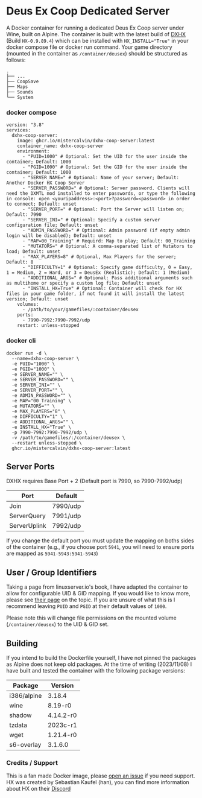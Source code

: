 # Deus Ex Coop Dedicated Server
A Docker container for running a dedicated Deus Ex Coop server under Wine, built on Alpine. The container is built with the latest build of [DXHX](https://wiki.deusexcoop.com/index.php?title=Getting_Started) (Build `HX-0.9.89.4`) which can be installed with `HX_INSTALL="True"` in your docker compose file or docker run command. Your game directory (mounted in the container as `/container/deusex`) should be structured as follows:

    .
    ├── ...
    ├── CoopSave
    ├── Maps
    ├── Sounds
    └── System

### docker compose

```
version: "3.8"
services:
  dxhx-coop-server:
    image: ghcr.io/mistercalvin/dxhx-coop-server:latest
    container_name: dxhx-coop-server
    environment:
      - "PUID=1000" # Optional: Set the UID for the user inside the container; Default: 1000
      - "PGID=1000" # Optional: Set the GID for the user inside the container; Default: 1000
      - "SERVER_NAME=" # Optional: Name of your server; Default: Another Docker HX Coop Server
      - "SERVER_PASSWORD=" # Optional: Server password. Clients will need the DXMTL mod installed to enter passwords, or type the following in console: open <youripaddress>:<port>?password=<password> in order to connect; Default: unset
      - "SERVER_PORT=" # Optional: Port the Server will listen on; Default: 7990
      - "SERVER_INI=" # Optional: Specify a custom server configuration file; Default: unset
      - "ADMIN_PASSWORD=" # Optional: Admin password (if empty admin login will be disabled); Default: unset
      - "MAP=00_Training" # Requird: Map to play; Default: 00_Training
      - "MUTATORS=" # Optional: A comma-separated list of Mutators to load; Default: unset
      - "MAX_PLAYERS=8" # Optional, Max Players for the server; Default: 8
      - "DIFFICULTY=1" # Optional: Specify game difficulty, 0 = Easy, 1 = Medium, 2 = Hard, or 3 = DeusEx (Realistic); Default: 1 (Medium)
      - "ADDITIONAL_ARGS=" # Optional: Pass additional arguments such as multihome or specify a custom log file; Default: unset
      - "INSTALL_HX=True" # Optional: Container will check for HX files in your game folder, if not found it will install the latest version; Default: unset
    volumes:
      - /path/to/your/gamefiles/:container/deusex
    ports:
      - 7990-7992:7990-7992/udp
    restart: unless-stopped
```

### docker cli

```
docker run -d \
  --name=dxhx-coop-server \
  -e PUID="1000" \
  -e PGID="1000" \
  -e SERVER_NAME="" \
  -e SERVER_PASSWORD="" \
  -e SERVER_INI="" \
  -e SERVER_PORT="" \
  -e ADMIN_PASSWORD="" \
  -e MAP="00_Training" \
  -e MUTATORS="" \
  -e MAX_PLAYERS="8" \
  -e DIFFICULTY="1" \
  -e ADDITIONAL_ARGS="" \
  -e INSTALL_HX="True" \
  -p 7990-7992:7990-7992/udp \
  -v /path/to/gamefiles/:/container/deusex \
  --restart unless-stopped \
  ghcr.io/mistercalvin/dxhx-coop-server:latest
```
  
## Server Ports
DXHX requires Base Port + 2 (Default port is 7990, so 7990-7992/udp)

| Port      | Default  |
|-----------|----------|
| Join 		| 7990/udp|
| ServerQuery     | 7991/udp|
| ServerUplink       	| 7992/udp|

If you change the default port you must update the mapping on boths sides of the container (e.g., if you choose port `5941`, you will need to ensure ports are mapped as `5941-5943:5941-5943`)

## User / Group Identifiers
Taking a page from linuxserver.io's book, I have adapted the container to allow for configurable UID & GID mapping. If you would like to know more, please see [their page](https://docs.linuxserver.io/general/understanding-puid-and-pgid) on the topic. If you are unsure of what this is I recommend leaving `PUID` and `PGID` at their default values of `1000`.

Please note this will change file permissions on the mounted volume (`/container/deusex`) to the UID & GID set.

## Building
If you intend to build the Dockerfile yourself, I have not pinned the packages as Alpine does not keep old packages. At the time of writing (2023/11/08) I have built and tested the container with the following package versions:

| Package   			  | Version  	 |
|-------------------------|--------------|
| i386/alpine			  | 3.18.4     	 |
| wine     				  | 8.19-r0	     |
| shadow                  | 4.14.2-r0    |
| tzdata                  |	2023c-r1     |
| wget					  | 1.21.4-r0	 |
| s6-overlay              | 3.1.6.0      |

### Credits / Support
This is a fan made Docker image, please [open an issue](https://github.com/MisterCalvin/dxhx-coop-server/issues) if you need support. HX was created by Sebastian Kaufel (han), you can find more information about HX on their [Discord](https://steamcommunity.com/linkfilter/?u=https%3A%2F%2Fdiscord.gg%2FjCFJ3A6)
